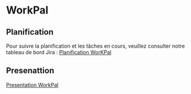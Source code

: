 # WorkPal
## Planification

Pour suivre la planification et les tâches en cours, veuillez consulter notre tableau de bord Jira : [Planification WorKPal](https://douaa123.atlassian.net/jira/software/c/projects/WOR/boards/7)



## Presenattion

 [Presentation WorkPal](https://www.canva.com/design/DAGQoVgYTNk/XPtoReTw_B2UZ5rjdhbvKw/edit)
